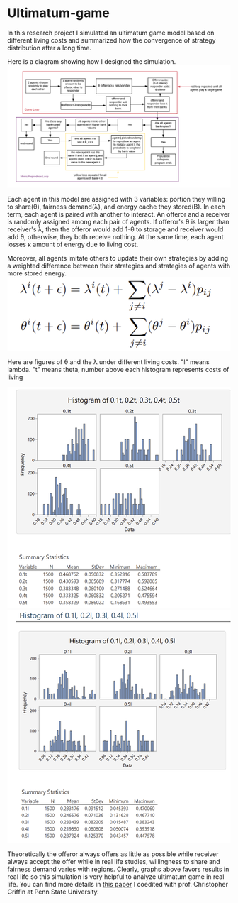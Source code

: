# Ultimatum-game

In this research project I simulated an ultimatum game model based on different living costs and summarized how the convergence of strategy distribution after a long time.

Here is a diagram showing how I designed the simulation.
<img src="plots/Blank Diagram (1).png">

Each agent in this model are assigned with 3 variables: portion they willing to share(θ), fairness demand(λ), and energy cache they stored(B). In each term, each agent is paired with another to interact. An offeror and a receiver is randomly assigned among each pair of agents. If offeror's θ is larger than receiver's λ, then the offeror would add 1-θ to storage and receiver would add θ, otherwise, they both receive nothing. At the same time, each agent losses κ amount of energy due to living cost.

Moreover, all agents imitate others to update their own strategies by adding a weighted difference between their strategies and strategies of agents with more stored energy.
<img src="plots/mimic.png">

Here are figures of θ and the λ under different living costs. "l" means lambda. "t" means theta, number above each histogram represents costs of living

<img src="plots/thetahistogram.png">

<img src="plots/lambda histogram.png">

Theoretically the offeror always offers as little as possible while receiver always accept the offer while in real life studies, willingness to share and fairness demand varies with regions. Clearly, graphs above favors results in real life so this simulation is very helpful to analyze ultimatum game in real life. You can find more details in [this paper](http://scripts.cac.psu.edu/users/a/l/alb18/PaperFile/arXiv2009.01970.pdf) I coedited with prof. Christopher Griffin at Penn State University.
